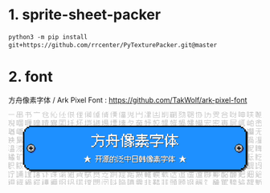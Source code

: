 

# 1. sprite-sheet-packer

```shell
python3 -m pip install git+https://github.com/rrcenter/PyTexturePacker.git@master
```

# 2. font
方舟像素字体 / Ark Pixel Font : https://github.com/TakWolf/ark-pixel-font

![](https://github.com/TakWolf/ark-pixel-font/blob/master/docs/readme-banner.png)
